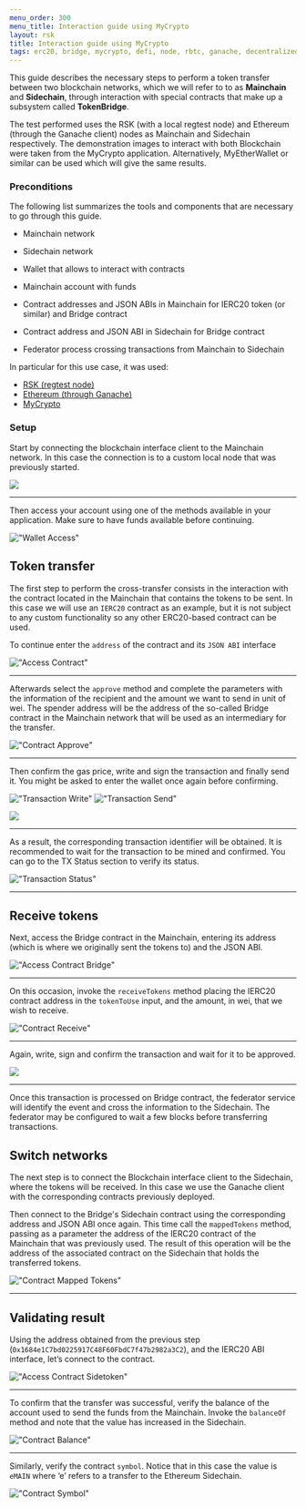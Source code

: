 ```yaml
---
menu_order: 300
menu_title: Interaction guide using MyCrypto
layout: rsk
title: Interaction guide using MyCrypto
tags: erc20, bridge, mycrypto, defi, node, rbtc, ganache, decentralized, token-bridge, tokens, quick-start, guides, tutorial, testnet, networks, dapps, tools, rsk, ethereum, smart-contracts, install, get-started, how-to, mainnet, testnet, sidechain, contracts
---
```


This guide describes the necessary steps to perform a token transfer between two blockchain networks, which we will refer to to as **Mainchain** and **Sidechain**, through interaction with special contracts that make up a subsystem called **TokenBridge**.

The test performed uses the RSK (with a local regtest node) and Ethereum (through the Ganache client) nodes as Mainchain and Sidechain respectively. The demonstration images to interact with both Blockchain were taken from the MyCrypto application. Alternatively, MyEtherWallet or similar can be used which will give the same results.

### Preconditions

The following list summarizes the tools and components that are necessary to go through this guide.


* Mainchain network
* Sidechain network
* Wallet that allows to interact with contracts
* Mainchain account with funds
* Contract addresses and JSON ABIs in Mainchain for IERC20 token (or similar) and Bridge contract

* Contract address and JSON ABI in Sidechain for Bridge contract
* Federator process crossing transactions from Mainchain to Sidechain

In particular for this use case, it was used:

* [RSK (regtest node)](https://developers.rsk.co/rsk/node/install/)
* [Ethereum (through Ganache)](https://geth.ethereum.org/docs/install-and-build/installing-geth)
* [MyCrypto](https://mycrypto.com/)

### Setup

Start by connecting the blockchain interface client to the Mainchain network. In this case the connection is to a custom local node that was previously started.

<img src="/assets/img/tools/tokenbridge/rsk_node_setup.png" />

---

Then access your account using one of the methods available in your application. Make sure to have funds available before continuing.

!["Wallet Access"](/assets/img/tools/tokenbridge/wallet_access.png "Wallet Access")

## Token transfer

The first step to perform the cross-transfer consists in the interaction with the contract located in the Mainchain that contains the tokens to be sent. In this case we will use an `IERC20` contract as an example, but it is not subject to any custom functionality so any other ERC20-based contract can be used.

To continue enter the `address` of the contract and its `JSON ABI` interface

!["Access Contract"](/assets/img/tools/tokenbridge/access_contract.png "Access Contract")

---

Afterwards select the `approve` method and complete the parameters with the information of the recipient and the amount we want to send in unit of wei. The spender address will be the address of the so-called Bridge contract in the Mainchain network that will be used as an intermediary for the transfer.

!["Contract Approve"](/assets/img/tools/tokenbridge/contract_approve.png "Contract Approve")

---

Then confirm the gas price, write and sign the transaction and finally send it. You might be asked to enter the wallet once again before confirming.

!["Transaction Write"](/assets/img/tools/tokenbridge/transaction_write.png "Transaction Write")
!["Transaction Send"](/assets/img/tools/tokenbridge/transaction_send.png "Transaction Send")

<img src="/assets/img/tools/tokenbridge/transaction_confirm.png" />

---

As a result, the corresponding transaction identifier will be obtained. It is recommended to wait for the transaction to be mined and confirmed. You can go to the TX Status section to verify its status.

!["Transaction Status"](/assets/img/tools/tokenbridge/transaction_status.png "Transaction Status")

---

## Receive tokens

Next, access the Bridge contract in the Mainchain, entering its address (which is where we originally sent the tokens to) and the JSON ABI.

!["Access Contract Bridge"](/assets/img/tools/tokenbridge/access_contract_bridge.png "Access Contract Bridge")

---

On this occasion, invoke the `receiveTokens` method placing the IERC20 contract address in the `tokenToUse` input, and the amount, in wei, that we wish to receive.

!["Contract Receive"](/assets/img/tools/tokenbridge/contract_receive.png "Contract Receive")

---

Again, write, sign and confirm the transaction and wait for it to be approved.

<img src="/assets/img/tools/tokenbridge/transaction_confirm_receive.png" />

---

Once this transaction  is processed on Bridge contract, the federator service will identify the event and cross the information to the Sidechain. The federator may be configured to wait a few blocks before transferring transactions.

## Switch networks

The next step is to connect the Blockchain interface client to the Sidechain, where the tokens will be received. In this case we use the Ganache client with the corresponding contracts previously deployed.

Then connect to the Bridge's Sidechain contract using the corresponding address and JSON ABI once again. This time call the `mappedTokens` method, passing as a parameter the address of the IERC20 contract of the Mainchain that was previously used. The result of this operation will be the address of the associated contract on the Sidechain that holds the transferred tokens.

!["Contract Mapped Tokens"](/assets/img/tools/tokenbridge/contract_mapped_tokens.png "Contract Mapped Tokens")

---

## Validating result

Using the address obtained from the previous step (`0x1684e1C7bd0225917C48F60FbdC7f47b2982a3C2`), and the IERC20 ABI interface, let’s connect to the contract.

!["Access Contract Sidetoken"](/assets/img/tools/tokenbridge/access_contract_sidetoken.png "Access Contract Sidetoken")

---

To confirm that the transfer was successful, verify the balance of the account used to send the funds from the Mainchain. Invoke the `balanceOf` method and note that the value has increased in the Sidechain.

!["Contract Balance"](/assets/img/tools/tokenbridge/contract_balance.png "Contract Balance")

---

Similarly, verify the contract `symbol`. Notice that in this case the value is `eMAIN` where ‘e’ refers to a transfer to the Ethereum Sidechain.

!["Contract Symbol"](/assets/img/tools/tokenbridge/contract_symbol.png "Contract Symbol")
